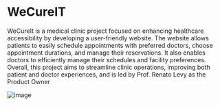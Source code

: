 # WeCureIT

WeCureIt is a medical clinic project focused on enhancing healthcare accessibility by developing a user-friendly website. The website allows patients to easily schedule appointments with preferred doctors, choose appointment durations, and manage their reservations. It also enables doctors to efficiently manage their schedules and facility preferences. Overall, this project aims to streamline clinic operations, improving both patient and doctor experiences, and is led by Prof. Renato Levy as the Product Owner


![image](https://github.com/Tharun-Gr/WeCureIT/assets/43008969/5bdc5c44-9902-461e-990f-3e8750091c7f)

